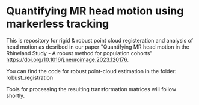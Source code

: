 # Quantifying MR head motion using markerless tracking

This is repository for rigid & robust point cloud registeration and analysis of head motion as desribed in our paper "Quantifying MR head motion in the Rhineland Study - A robust method for population cohorts" https://doi.org/10.1016/j.neuroimage.2023.120176.

You can find the code for robust point-cloud estimation in the folder: robust_registration

Tools for processing the resulting transformation matrices will follow shortly.


